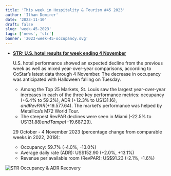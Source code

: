 ```yaml
---
title: 'This week in Hospitality & Tourism #45 2023'
author: 'Ilhan Demirer'
date: '2023-11-10'
draft: false
slug: 'week-45-2023'
tags: ['news', 'str']
banner: '2023-week-45-occupancy.svg'
---
```


- **[STR: U.S. hotel results for week ending 4 November](https://str.com/press-release/us-hotel-results-week-ending-4-november)**

  U.S. hotel performance showed an expected decline from the previous week as well as mixed year-over-year comparisons, according to CoStar’s latest data through 4 November. The decrease in occupancy was anticipated with Halloween falling on Tuesday.

  - Among the Top 25 Markets, St. Louis saw the largest year-over-year increases in each of the three key performance metrics: occupancy (+6.4% to 59.2%), ADR (+12.3% to US$131.16), and RevPAR (+19.5% to US$77.64). The market’s performance was helped by Metallica’s M72 World Tour.
  - The steepest RevPAR declines were seen in Miami (-22.5% to US$131.88) and Tampa (-19.6% to US$87.29).

  29 October - 4 November 2023 (percentage change from comparable weeks in 2022, 2019):

  - Occupancy: 59.7% (-4.0%, -13.0%)
  - Average daily rate (ADR): US$152.90 (+2.0%, +13.1%)
  - Revenue per available room (RevPAR): US$91.23 (-2.1%, -1.6%)

![STR Occupancy & ADR Recovery](/images/blogimages/2023-week-45-occupancy.svg)
